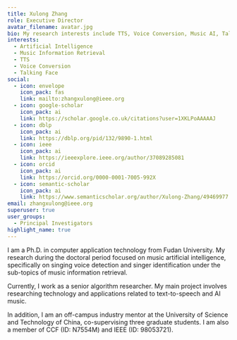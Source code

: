 ```yaml
---
title: Xulong Zhang
role: Executive Director
avatar_filename: avatar.jpg
bio: My research interests include TTS, Voice Conversion, Music AI, Talking Face.
interests:
  - Artificial Intelligence
  - Music Information Retrieval
  - TTS
  - Voice Conversion
  - Talking Face
social:
  - icon: envelope
    icon_pack: fas
    link: mailto:zhangxulong@ieee.org
  - icon: google-scholar
    icon_pack: ai
    link: https://scholar.google.co.uk/citations?user=1XKLPoAAAAAJ
  - icon: dblp
    icon_pack: ai
    link: https://dblp.org/pid/132/9890-1.html
  - icon: ieee
    icon_pack: ai
    link: https://ieeexplore.ieee.org/author/37089285081
  - icon: orcid
    icon_pack: ai
    link: https://orcid.org/0000-0001-7005-992X
  - icon: semantic-scholar
    icon_pack: ai
    link: https://www.semanticscholar.org/author/Xulong-Zhang/49469977
email: zhangxulong@ieee.org
superuser: true
user_groups:
  - Principal Investigators
highlight_name: true
---
```


I am a Ph.D. in computer application technology from Fudan University. My research during the doctoral period focused on music artificial intelligence, specifically on singing voice detection and singer identification under the sub-topics of music information retrieval.

Currently, I work as a senior algorithm researcher. My main project involves researching technology and applications related to text-to-speech and AI music.

In addition, I am an off-campus industry mentor at the University of Science and Technology of China, co-supervising three graduate students. I am also a member of CCF (ID: N7554M) and IEEE (ID: 98053721).
